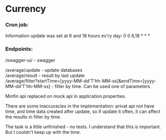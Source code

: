# Currency

### Cron job: 
Information update was set at 6 and 18 hours ev'ry day: 0 0 6,18 * * *

### Endpoints:

/swagger-ui/ - swagger

/average/update - update databases<br>
/average/result - result by last update<br>
/average/filter?startTime=[yyyy-MM-dd'T'hh-MM-ss]&endTime=[yyyy-MM-dd'T'hh-MM-ss] - filter by time. Can be used one of parameters

Minfin api replaced on mock api in application.properties.

There are some inaccuracies in the implementation: privat api not have time, and time data created after update, so if update it often, it can affect the results in filter by time.

The task is a little unfinished - no tests. I understand that this is important. But I couldn't keep up with the time.
